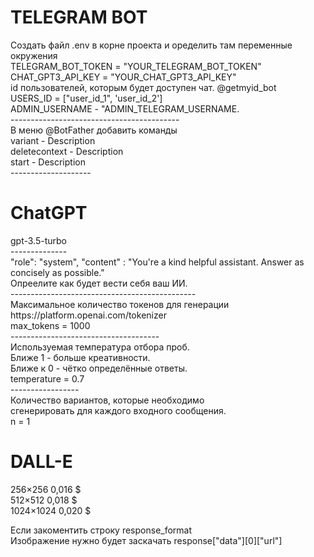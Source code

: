 
# TELEGRAM BOT 

<p>Создать файл .env в корне проекта и оределить там переменные окружения <br>
TELEGRAM_BOT_TOKEN = "YOUR_TELEGRAM_BOT_TOKEN"<br>
CHAT_GPT3_API_KEY = "YOUR_CHAT_GPT3_API_KEY"<br>
id пользователей, которым будет доступен чат. @getmyid_bot<br>
USERS_ID = ["user_id_1", 'user_id_2']  <br>
ADMIN_USERNAME - "ADMIN_TELEGRAM_USERNAME.<br>
------------------------------------------<br>
В меню @BotFather добавить команды<br>
variant - Description<br>
deletecontext - Description<br>
start - Description<br>
--------------------<p>
  
# ChatGPT 

<p>gpt-3.5-turbo<br>
--------------<br>
"role": "system", "content" : "You're a kind helpful assistant. Answer as concisely as possible."<br>
Опреелите как будет вести себя ваш ИИ.<br>
----------------------------------------------<br>
Максимальное количество токенов для генерации<br>
https://platform.openai.com/tokenizer<br>
max_tokens = 1000<br>
-------------------------------------<br>
Используемая температура отбора проб. <br>
Ближе 1 - больше креативности. <br>
Ближе к 0 - чётко определённые ответы.<br>
temperature = 0.7<br>
-----------------<br>
Количество вариантов, которые необходимо <br>
сгенерировать для каждого входного сообщения.<br>
n = 1</p>

# DALL-E 

<p>256×256	 0,016 $<br>
512×512	 0,018 $<br>
1024×1024 0,020 $<br>

Если закоментить строку response_format<br>
Изображение нужно будет заскачать response["data"][0]["url"]<br>
</p>